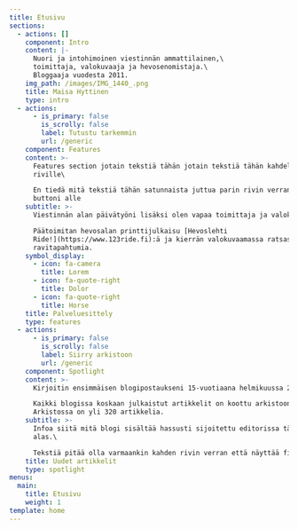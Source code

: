 ```yaml
---
title: Etusivu
sections:
  - actions: []
    component: Intro
    content: |-
      Nuori ja intohimoinen viestinnän ammattilainen,\
      toimittaja, valokuvaaja ja hevosenomistaja.\
      Bloggaaja vuodesta 2011.
    img_path: /images/IMG_1440_.png
    title: Maisa Hyttinen
    type: intro
  - actions:
      - is_primary: false
        is_scrolly: false
        label: Tutustu tarkemmin
        url: /generic
    component: Features
    content: >-
      Features section jotain tekstiä tähän jotain tekstiä tähän kahdelle
      riville\

      En tiedä mitä tekstiä tähän satunnaista juttua parin rivin verran ja ehkä
      buttoni alle
    subtitle: >-
      Viestinnän alan päivätyöni lisäksi olen vapaa toimittaja ja valokuvaaja.\

      Päätoimitan hevosalan printtijulkaisu [Hevoslehti
      Ride!](https://www.123ride.fi):ä ja kierrän valokuvaamassa ratsastus- ja
      ravitapahtumia.
    symbol_display:
      - icon: fa-camera
        title: Lorem
      - icon: fa-quote-right
        title: Dolor
      - icon: fa-quote-right
        title: Horse
    title: Palveluesittely
    type: features
  - actions:
      - is_primary: false
        is_scrolly: false
        label: Siirry arkistoon
        url: /generic
    component: Spotlight
    content: >-
      Kirjoitin ensimmäisen blogipostaukseni 15-vuotiaana helmikuussa 2011.\

      Kaikki blogissa koskaan julkaistut artikkelit on koottu arkistoon.
      Arkistossa on yli 320 artikkelia.
    subtitle: >-
      Infoa siitä mitä blogi sisältää hassusti sijoitettu editorissa tänne
      alas.\

      Tekstiä pitää olla varmaankin kahden rivin verran että näyttää fiksulta.
    title: Uudet artikkelit
    type: spotlight
menus:
  main:
    title: Etusivu
    weight: 1
template: home
---
```


